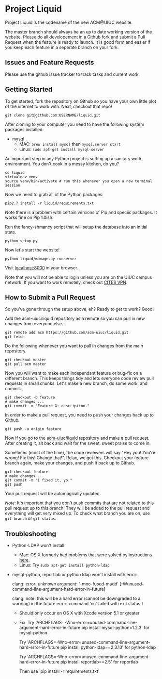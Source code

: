 Project Liquid
==============

Project Liquid is the codename of the new ACM@UIUC website.

The master branch should always be an up to date working version of the website. Please do all
developement in a Github fork and submit a Pull Request when the feature is ready to launch. It
is good form and easier if you keep each feature in a seperate branch on your fork.

Issues and Feature Requests
---------------------------
Please use the github issue tracker to track tasks and current work.

Getting Started
---------------
To get started, fork the repository on Github so you have your own little plot of the internet
to work with. Next, checkout that repo!

    git clone git@github.com:USERNAME/liquid.git

After cloning to your computer you need to have the following system packages installed:
* mysql
  * MAC: `brew install mysql` then `mysql.server start`
  * Linux: `sudo apt-get install mysql-server`

An important step in any Python project is setting up a sanitary work environment. You don't
cook in a messy kitchen, do you?

    cd liquid
    virtualenv venv
    source venv/bin/activate # run this whenever you open a new terminal session

Now we need to grab all of the Python packages:

    pip2.7 install -r liquid/requirements.txt

Note there is a problem with certain versions of Pip and speciic packages. It works fine on Pip 1.0ish.

Run the fancy-shmancy script that will setup the database into an initial state.

    python setup.py

Now let's start the website!

    python liquid/manage.py runserver

Visit [localhost:8000](http://localhost:8000) in your browser.

Note that you will not be able to login unless you are on the UIUC campus network. If you want
to work remotely, check out [CITES VPN](https://www.cites.illinois.edu/vpn/download-install.html).

How to Submit a Pull Request
----------------------------
So you've gone through the setup above, eh? Ready to get to work? Good!

Add the acm-uiuc/liquid repository as a remote so you can pull in new changes from everyone else.

    git remote add acm https://github.com/acm-uiuc/liquid.git
    git fetch

Do the following whenever you want to pull in changes from the main repository.

    git checkout master
    git pull acm master

Now you will want to make each independant feature or bug-fix on a different branch. This keeps
things tidy and lets everyone code review pull requests in small chunks. Let's make a new branch,
do some work, and commit.

    git checkout -b feature
    # make changes ...
    git commit -m "Feature X: description."

In order to make a pull request, you need to push your changes back up to Github.

    git push -u origin feature

Now if you go to the [acm-uiuc/liquid](https://github.com/acm-uiuc/liquid) repository and make a pull
request. After creating it, sit back and wait for the sweet, sweet praise to come in.

Sometimes (most of the time), the code reviewers will say "Hey you! You're wrong! Fix this! Change that!".
Relax, we got this. Checkout your feature branch again, make your changes, and push it back up to Github.

    git checkout feature
    # make changes ...
    git commit -m "I fixed it, yo."
    git push

Your pull request will be automagically updated.

*Note*: It's important that you don't push commits that are not related to this pull request up to this
branch. They will be added to the pull request and everything will get very mixed up. To check what branch
you are on, use `git branch` or `git status`.

Troubleshooting
---------------

* Python-LDAP won't install
  * Mac: OS X formerly had problems that were solved by instructions [here](http://projects.skurfer.com/posts/2011/python_ldap_lion/).
  * Linux: Try `sudo apt-get install python-ldap`

* mysql-python, reportlab or python ldap won't install with error:

    clang: error: unknown argument: '-mno-fused-madd' [-Wunused-command-line-argument-hard-error-in-future]

    clang: note: this will be a hard error (cannot be downgraded to a warning) in the future
    error: command 'cc' failed with exit status 1

    * Should only occur on OS X with Xcode version 5.1 or greater
    * Fix:
        Try 'ARCHFLAGS=-Wno-error=unused-command-line-argument-hard-error-in-future pip install mysql-python=1.2.3' for mysql-python

        Try 'ARCHFLAGS=-Wno-error=unused-command-line-argument-hard-error-in-future pip install python-ldap==2.3.13' for python-ldap

        Try 'ARCHFLAGS=-Wno-error=unused-command-line-argument-hard-error-in-future pip install reportlab==2.5' for reportlab
        
        Then use 'pip install -r requirements.txt'
